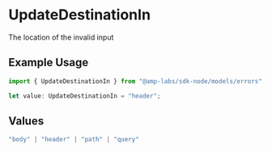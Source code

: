 # UpdateDestinationIn

The location of the invalid input

## Example Usage

```typescript
import { UpdateDestinationIn } from "@amp-labs/sdk-node/models/errors";

let value: UpdateDestinationIn = "header";
```

## Values

```typescript
"body" | "header" | "path" | "query"
```